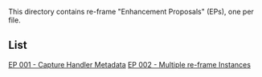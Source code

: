 This directory contains re-frame "Enhancement Proposals" (EPs), one per file.

## List 

[EP 001 - Capture Handler Metadata](001-CaptureHandlerMetadata.md)
[EP 002 - Multiple re-frame Instances](0002-ReframeInstances.md)  
